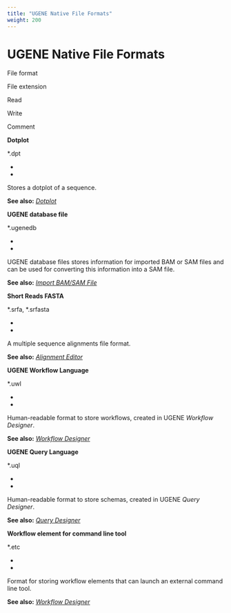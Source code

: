 ```yaml
---
title: "UGENE Native File Formats"
weight: 200
---
```



# UGENE Native File Formats

File format

File extension

Read

Write

Comment

**Dotplot**

\*.dpt

+

+

Stores a dotplot of a sequence.

**See also:** [_Dotplot_](dotplot.md)

**UGENE database file**

\*.ugenedb

+

+

UGENE database files stores information for imported BAM or SAM files and can be used for converting this information into a SAM file.

**See also:** [_Import BAM/SAM File_](import-bam-and-sam-files.md)

**Short Reads FASTA**

\*.srfa, \*.srfasta

+

+

A multiple sequence alignments file format.

**See also:** [_Alignment Editor_](alignment-editor.md)

**UGENE Workflow Language**

\*.uwl

+

+

Human-readable format to store workflows, created in UGENE _Workflow Designer_.

**See also:** [_Workflow Designer_](workflow-designer.md)

**UGENE Query Language**

\*.uql

+

+

Human-readable format to store schemas, created in UGENE _Query Designer_.

**See also:** [_Query Designer_](https://local.ugene.unipro.ru/wiki/display/QDD34/Query+Designer+Documentation)

**Workflow element for command line tool**

\*.etc

+

+

Format for storing workflow elements that can launch an external command line tool.

**See also:** [_Workflow Designer_](workflow-designer.md)
